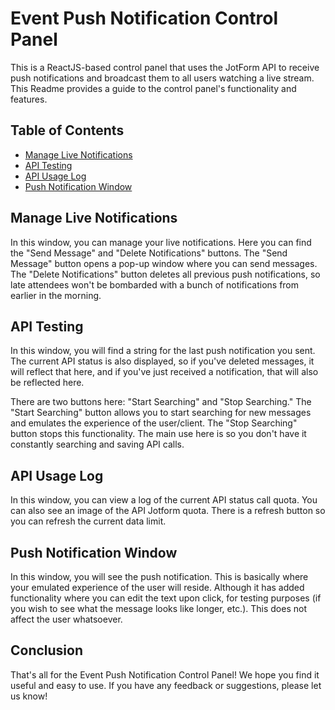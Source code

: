 

# Event Push Notification Control Panel

This is a ReactJS-based control panel that uses the JotForm API to receive push notifications and broadcast them to all users watching a live stream. This Readme provides a guide to the control panel's functionality and features.

## Table of Contents

- [Manage Live Notifications](#manage-live-notifications)
- [API Testing](#api-testing)
- [API Usage Log](#api-usage-log)
- [Push Notification Window](#push-notification-window)

## Manage Live Notifications

In this window, you can manage your live notifications. Here you can find the "Send Message" and "Delete Notifications" buttons. The "Send Message" button opens a pop-up window where you can send messages. The "Delete Notifications" button deletes all previous push notifications, so late attendees won't be bombarded with a bunch of notifications from earlier in the morning.

## API Testing

In this window, you will find a string for the last push notification you sent. The current API status is also displayed, so if you've deleted messages, it will reflect that here, and if you've just received a notification, that will also be reflected here. 

There are two buttons here: "Start Searching" and "Stop Searching." The "Start Searching" button allows you to start searching for new messages and emulates the experience of the user/client. The "Stop Searching" button stops this functionality. The main use here is so you don't have it constantly searching and saving API calls.

## API Usage Log

In this window, you can view a log of the current API status call quota. You can also see an image of the API Jotform quota. There is a refresh button so you can refresh the current data limit.

## Push Notification Window

In this window, you will see the push notification. This is basically where your emulated experience of the user will reside. Although it has added functionality where you can edit the text upon click, for testing purposes (if you wish to see what the message looks like longer, etc.). This does not affect the user whatsoever.

## Conclusion

That's all for the Event Push Notification Control Panel! We hope you find it useful and easy to use. If you have any feedback or suggestions, please let us know!
